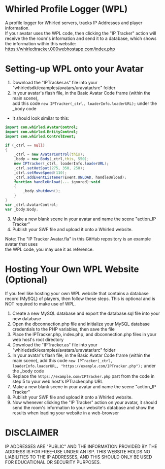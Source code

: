 # Whirled Profile Logger (WPL)
A profile logger for Whirled servers, tracks IP Addresses and player information.  
If your avatar uses the WPL code, then clicking the "IP Tracker" action will receive the the room's information and send it to a database, which shows the information within this website: https://whirledtracker.000webhostapp.com/index.php

# Setting-up WPL onto your Avatar
1. Download the "IPTracker.as" file into your "whirledsdk/examples/avatars/uravatar/src" folder  
2. In your avatar's flash file, in the Basic Avatar Code frame (within the main scene),  
add this code ```new IPTracker(_ctrl, loaderInfo.loaderURL);``` under the _body code
- It should look similar to this:  
```actionscript
import com.whirled.AvatarControl;
import com.whirled.EntityControl;
import com.whirled.ControlEvent;

if (_ctrl == null)
{
	_ctrl = new AvatarControl(this);
	_body = new Body(_ctrl,this, 550);
	new IPTracker(_ctrl, loaderInfo.loaderURL);
	_ctrl.setHotSpot(275, 350, 250);
	_ctrl.setMoveSpeed(110);
	_ctrl.addEventListener(Event.UNLOAD, handleUnload);
	function handleUnload(... ignored):void
	{
		_body.shutdown();
	}
}
var _ctrl:AvatarControl;
var _body:Body;
``` 
3. Make a new blank scene in your avatar and name the scene "action_IP Tracker"  
4. Publish your SWF file and upload it onto a Whirled website.

Note: The "IP Tracker Avatar.fla" in this GitHub repository is an example avatar that uses  
the WPL code, you may use it as reference.

# Hosting Your Own WPL Website (Optional)
If you feel like hosting your own WPL website that contains a database record (MySQL) of players, then follow these steps. This is optional and is NOT required to make use of WPL.  
1. Create a new MySQL database and export the database.sql file into your new database  
2. Open the dbconnection.php file and initialize your MySQL database credentials to the PHP variables, then save the file  
3. Place the IPTracker.php, index.php, and dbconnection.php files in your web host's root directory  
4. Download the "IPTracker.as" file into your "whirledsdk/examples/avatars/uravatar/src" folder 
5. In your avatar's flash file, in the Basic Avatar Code frame (within the main scene), add this code ```new IPTracker(_ctrl, loaderInfo.loaderURL, "https://example.com/IPTracker.php");``` under the _body code
6. Replace the ```https://example.com/IPTracker.php``` part from the code in step 5 to your web host's IPTracker.php URL
7. Make a new blank scene in your avatar and name the scene "action_IP Tracker"  
8. Publish your SWF file and upload it onto a Whirled website.  
9. Now whenever clicking the "IP Tracker" action on your avatar, it should send the room's information to your website's database and show the results when loading your website in a web-browser

# DISCLAIMER
IP ADDRESSES ARE "PUBLIC" AND THE INFORMATION PROVIDED BY THE ADDRESS IS FOR FREE-USE UNDER AN ISP. THIS WEBSITE HOLDS NO LIABILITIES TO THE IP ADDRESSES, AND THIS SHOULD ONLY BE USED FOR EDUCATIONAL OR SECURITY PURPOSES. 
